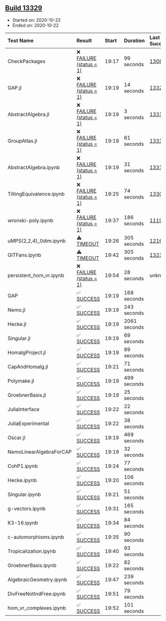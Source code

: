 ## [Build 13329](https://oscarci.mathematik.uni-kl.de/job/oscar/13329/)

* Started on: 2020-10-22
* Ended on: 2020-10-22

| Test Name    | Result | Start | Duration | Last Success | First Failure |
|:-------------|:-------|:------|:---------|:-------------|:--------------|
| CheckPackages | ❌ [FAILURE (status = 1)](https://oscarci.mathematik.uni-kl.de/job/oscar/13329/artifact/logs/build-13329/CheckPackages.log) | 19:17 | 99 seconds | [13085](https://oscarci.mathematik.uni-kl.de/job/oscar/13085/) | [13086](https://oscarci.mathematik.uni-kl.de/job/oscar/13086/) |
| GAP.jl | ❌ [FAILURE (status = 1)](https://oscarci.mathematik.uni-kl.de/job/oscar/13329/artifact/logs/build-13329/GAP.jl.log) | 19:19 | 14 seconds | [13328](https://oscarci.mathematik.uni-kl.de/job/oscar/13328/) | [13329](https://oscarci.mathematik.uni-kl.de/job/oscar/13329/) |
| AbstractAlgebra.jl | ❌ [FAILURE (status = 1)](https://oscarci.mathematik.uni-kl.de/job/oscar/13329/artifact/logs/build-13329/AbstractAlgebra.jl.log) | 19:19 | 3 seconds | [13315](https://oscarci.mathematik.uni-kl.de/job/oscar/13315/) | [13316](https://oscarci.mathematik.uni-kl.de/job/oscar/13316/) |
| GroupAtlas.jl | ❌ [FAILURE (status = 1)](https://oscarci.mathematik.uni-kl.de/job/oscar/13329/artifact/logs/build-13329/GroupAtlas.jl.log) | 19:19 | 61 seconds | [13311](https://oscarci.mathematik.uni-kl.de/job/oscar/13311/) | [13312](https://oscarci.mathematik.uni-kl.de/job/oscar/13312/) |
| AbstractAlgebra.ipynb | ❌ [FAILURE (status = 1)](https://oscarci.mathematik.uni-kl.de/job/oscar/13329/artifact/logs/build-13329/AbstractAlgebra.ipynb.log) | 19:19 | 31 seconds | [13315](https://oscarci.mathematik.uni-kl.de/job/oscar/13315/) | [13316](https://oscarci.mathematik.uni-kl.de/job/oscar/13316/) |
| TiltingEquivalence.ipynb | ❌ [FAILURE (status = 1)](https://oscarci.mathematik.uni-kl.de/job/oscar/13329/artifact/logs/build-13329/TiltingEquivalence.ipynb.log) | 19:25 | 74 seconds | [13301](https://oscarci.mathematik.uni-kl.de/job/oscar/13301/) | [13302](https://oscarci.mathematik.uni-kl.de/job/oscar/13302/) |
| wronski-poly.ipynb | ❌ [FAILURE (status = 1)](https://oscarci.mathematik.uni-kl.de/job/oscar/13329/artifact/logs/build-13329/wronski-poly.ipynb.log) | 19:37 | 186 seconds | [11192](https://oscarci.mathematik.uni-kl.de/job/oscar/11192/) | [11193](https://oscarci.mathematik.uni-kl.de/job/oscar/11193/) |
| uMPS(2,2,4)_0dim.ipynb | ⚠ [TIMEOUT](https://oscarci.mathematik.uni-kl.de/job/oscar/13329/artifact/logs/build-13329/uMPS-2-2-4-_0dim.ipynb.log) | 19:26 | 305 seconds | [12167](https://oscarci.mathematik.uni-kl.de/job/oscar/12167/) | [12168](https://oscarci.mathematik.uni-kl.de/job/oscar/12168/) |
| GITFans.ipynb | ⚠ [TIMEOUT](https://oscarci.mathematik.uni-kl.de/job/oscar/13329/artifact/logs/build-13329/GITFans.ipynb.log) | 19:42 | 305 seconds | [13234](https://oscarci.mathematik.uni-kl.de/job/oscar/13234/) | [13235](https://oscarci.mathematik.uni-kl.de/job/oscar/13235/) |
| persistent_hom_vr.ipynb | ❌ [FAILURE (status = 1)](https://oscarci.mathematik.uni-kl.de/job/oscar/13329/artifact/logs/build-13329/persistent_hom_vr.ipynb.log) | 19:54 | 28 seconds | unknown | unknown |
| GAP | ✅ [SUCCESS](https://oscarci.mathematik.uni-kl.de/job/oscar/13329/artifact/logs/build-13329/GAP.log) | 19:19 | 168 seconds |  |  |
| Nemo.jl | ✅ [SUCCESS](https://oscarci.mathematik.uni-kl.de/job/oscar/13329/artifact/logs/build-13329/Nemo.jl.log) | 19:19 | 243 seconds |  |  |
| Hecke.jl | ✅ [SUCCESS](https://oscarci.mathematik.uni-kl.de/job/oscar/13329/artifact/logs/build-13329/Hecke.jl.log) | 19:19 | 2061 seconds |  |  |
| Singular.jl | ✅ [SUCCESS](https://oscarci.mathematik.uni-kl.de/job/oscar/13329/artifact/logs/build-13329/Singular.jl.log) | 19:19 | 69 seconds |  |  |
| HomalgProject.jl | ✅ [SUCCESS](https://oscarci.mathematik.uni-kl.de/job/oscar/13329/artifact/logs/build-13329/HomalgProject.jl.log) | 19:19 | 89 seconds |  |  |
| CapAndHomalg.jl | ✅ [SUCCESS](https://oscarci.mathematik.uni-kl.de/job/oscar/13329/artifact/logs/build-13329/CapAndHomalg.jl.log) | 19:21 | 71 seconds |  |  |
| Polymake.jl | ✅ [SUCCESS](https://oscarci.mathematik.uni-kl.de/job/oscar/13329/artifact/logs/build-13329/Polymake.jl.log) | 19:19 | 499 seconds |  |  |
| GroebnerBasis.jl | ✅ [SUCCESS](https://oscarci.mathematik.uni-kl.de/job/oscar/13329/artifact/logs/build-13329/GroebnerBasis.jl.log) | 19:19 | 25 seconds |  |  |
| JuliaInterface | ✅ [SUCCESS](https://oscarci.mathematik.uni-kl.de/job/oscar/13329/artifact/logs/build-13329/JuliaInterface.log) | 19:22 | 22 seconds |  |  |
| JuliaExperimental | ✅ [SUCCESS](https://oscarci.mathematik.uni-kl.de/job/oscar/13329/artifact/logs/build-13329/JuliaExperimental.log) | 19:22 | 38 seconds |  |  |
| Oscar.jl | ✅ [SUCCESS](https://oscarci.mathematik.uni-kl.de/job/oscar/13329/artifact/logs/build-13329/Oscar.jl.log) | 19:19 | 469 seconds |  |  |
| NemoLinearAlgebraForCAP | ✅ [SUCCESS](https://oscarci.mathematik.uni-kl.de/job/oscar/13329/artifact/logs/build-13329/NemoLinearAlgebraForCAP.log) | 19:19 | 32 seconds |  |  |
| CohP1.ipynb | ✅ [SUCCESS](https://oscarci.mathematik.uni-kl.de/job/oscar/13329/artifact/logs/build-13329/CohP1.ipynb.log) | 19:24 | 77 seconds |  |  |
| Hecke.ipynb | ✅ [SUCCESS](https://oscarci.mathematik.uni-kl.de/job/oscar/13329/artifact/logs/build-13329/Hecke.ipynb.log) | 19:20 | 106 seconds |  |  |
| Singular.ipynb | ✅ [SUCCESS](https://oscarci.mathematik.uni-kl.de/job/oscar/13329/artifact/logs/build-13329/Singular.ipynb.log) | 19:21 | 51 seconds |  |  |
| g-vectors.ipynb | ✅ [SUCCESS](https://oscarci.mathematik.uni-kl.de/job/oscar/13329/artifact/logs/build-13329/g-vectors.ipynb.log) | 19:31 | 165 seconds |  |  |
| K3-16.ipynb | ✅ [SUCCESS](https://oscarci.mathematik.uni-kl.de/job/oscar/13329/artifact/logs/build-13329/K3-16.ipynb.log) | 19:34 | 84 seconds |  |  |
| c-automorphisms.ipynb | ✅ [SUCCESS](https://oscarci.mathematik.uni-kl.de/job/oscar/13329/artifact/logs/build-13329/c-automorphisms.ipynb.log) | 19:35 | 90 seconds |  |  |
| Tropicalization.ipynb | ✅ [SUCCESS](https://oscarci.mathematik.uni-kl.de/job/oscar/13329/artifact/logs/build-13329/Tropicalization.ipynb.log) | 19:40 | 93 seconds |  |  |
| GroebnerBasis.ipynb | ✅ [SUCCESS](https://oscarci.mathematik.uni-kl.de/job/oscar/13329/artifact/logs/build-13329/GroebnerBasis.ipynb.log) | 19:22 | 82 seconds |  |  |
| AlgebraicGeometry.ipynb | ✅ [SUCCESS](https://oscarci.mathematik.uni-kl.de/job/oscar/13329/artifact/logs/build-13329/AlgebraicGeometry.ipynb.log) | 19:47 | 239 seconds |  |  |
| DivFreeNotIndFree.ipynb | ✅ [SUCCESS](https://oscarci.mathematik.uni-kl.de/job/oscar/13329/artifact/logs/build-13329/DivFreeNotIndFree.ipynb.log) | 19:51 | 79 seconds |  |  |
| hom_vr_complexes.ipynb | ✅ [SUCCESS](https://oscarci.mathematik.uni-kl.de/job/oscar/13329/artifact/logs/build-13329/hom_vr_complexes.ipynb.log) | 19:52 | 101 seconds |  |  |
